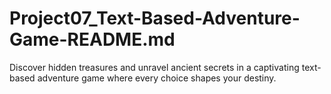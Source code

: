 # Project07_Text-Based-Adventure-Game-README.md
 Discover hidden treasures and unravel ancient secrets in a captivating text-based adventure game where every choice shapes your destiny.

